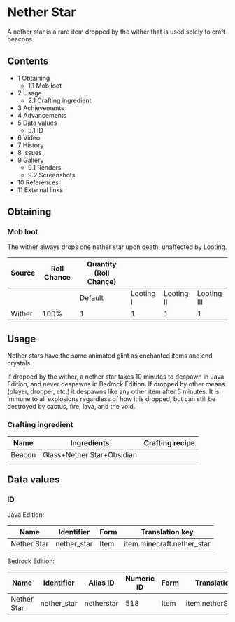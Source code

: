 # Nether Star
A nether star is a rare item dropped by the wither that is used solely to craft beacons.

## Contents
- 1 Obtaining
	- 1.1 Mob loot
- 2 Usage
	- 2.1 Crafting ingredient
- 3 Achievements
- 4 Advancements
- 5 Data values
	- 5.1 ID
- 6 Video
- 7 History
- 8 Issues
- 9 Gallery
	- 9.1 Renders
	- 9.2 Screenshots
- 10 References
- 11 External links

## Obtaining
### Mob loot
The wither always drops one nether star upon death, unaffected by Looting.

| Source | Roll Chance | Quantity (Roll Chance) |           |            |             |
|--------|-------------|------------------------|-----------|------------|-------------|
|        |             | Default                | Looting I | Looting II | Looting III |
| Wither | 100%        | 1                      | 1         | 1          | 1           |

## Usage
Nether stars have the same animated glint as enchanted items and end crystals.

If dropped by the wither, a nether star takes 10 minutes to despawn in Java Edition, and never despawns in Bedrock Edition. If dropped by other means (player, dropper, etc.) it despawns like any other item after 5 minutes. It is immune to all explosions regardless of how it is dropped, but can still be destroyed by cactus, fire, lava, and the void.

### Crafting ingredient
| Name   | Ingredients                | Crafting recipe |
|--------|----------------------------|-----------------|
| Beacon | Glass+Nether Star+Obsidian |                 |

## Data values
### ID
Java Edition:

| Name        | Identifier  | Form | Translation key            |
|-------------|-------------|------|----------------------------|
| Nether Star | nether_star | Item | item.minecraft.nether_star |

Bedrock Edition:

| Name        | Identifier  | Alias ID   | Numeric ID | Form | Translation key      |
|-------------|-------------|------------|------------|------|----------------------|
| Nether Star | nether_star | netherstar | 518        | Item | item.netherStar.name |



